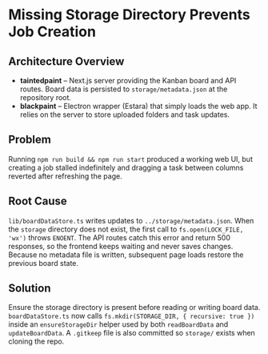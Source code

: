 # Missing Storage Directory Prevents Job Creation

## Architecture Overview
- **taintedpaint** – Next.js server providing the Kanban board and API routes. Board data is persisted to `storage/metadata.json` at the repository root.
- **blackpaint** – Electron wrapper (Estara) that simply loads the web app. It relies on the server to store uploaded folders and task updates.

## Problem
Running `npm run build && npm run start` produced a working web UI, but creating a job stalled indefinitely and dragging a task between columns reverted after refreshing the page.

## Root Cause
`lib/boardDataStore.ts` writes updates to `../storage/metadata.json`. When the `storage` directory does not exist, the first call to `fs.open(LOCK_FILE, 'wx')` throws `ENOENT`. The API routes catch this error and return 500 responses, so the frontend keeps waiting and never saves changes. Because no metadata file is written, subsequent page loads restore the previous board state.

## Solution
Ensure the storage directory is present before reading or writing board data. `boardDataStore.ts` now calls `fs.mkdir(STORAGE_DIR, { recursive: true })` inside an `ensureStorageDir` helper used by both `readBoardData` and `updateBoardData`. A `.gitkeep` file is also committed so `storage/` exists when cloning the repo.

